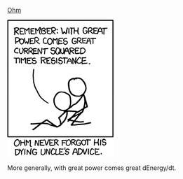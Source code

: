[Ohm](https://xkcd.com/643)

![Ohm](./random_comic.png)

More generally, with great power comes great dEnergy/dt.

